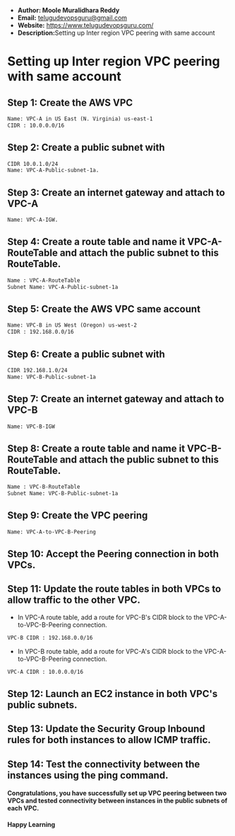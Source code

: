 + <b>Author: Moole Muralidhara Reddy</b></br>
+ <b>Email:</b> telugudevopsguru@gmail.com</br>
+ <b>Website:</b> https://www.telugudevopsguru.com/</br>
+ <b>Description:</b>Setting up Inter region VPC peering with same account</br>

# Setting up Inter region VPC peering with same account

## Step 1: Create the AWS VPC
```xml
Name: VPC-A in US East (N. Virginia) us-east-1
CIDR : 10.0.0.0/16
```
## Step 2: Create a public subnet with
```xml
CIDR 10.0.1.0/24
Name: VPC-A-Public-subnet-1a.
```
## Step 3: Create an internet gateway and attach to VPC-A
```xml
Name: VPC-A-IGW.
```
## Step 4: Create a route table and name it VPC-A-RouteTable and attach the public subnet to this RouteTable.
```xml
Name : VPC-A-RouteTable
Subnet Name: VPC-A-Public-subnet-1a
```
## Step 5: Create the AWS VPC same account
```xml
Name: VPC-B in US West (Oregon) us-west-2
CIDR : 192.168.0.0/16
```
## Step 6: Create a public subnet with
```xml
CIDR 192.168.1.0/24
Name: VPC-B-Public-subnet-1a
```
## Step 7: Create an internet gateway and attach to VPC-B
```xml
Name: VPC-B-IGW
```
## Step 8: Create a route table and name it VPC-B-RouteTable and attach the public subnet to this RouteTable.
```xml
Name : VPC-B-RouteTable
Subnet Name: VPC-B-Public-subnet-1a
```
## Step 9: Create the VPC peering
```xml
Name: VPC-A-to-VPC-B-Peering
```
## Step 10: Accept the Peering connection in both VPCs.

## Step 11: Update the route tables in both VPCs to allow traffic to the other VPC.

+ In VPC-A route table, add a route for VPC-B's CIDR block to the VPC-A-to-VPC-B-Peering connection.
```xml
VPC-B CIDR : 192.168.0.0/16
```
+ In VPC-B route table, add a route for VPC-A's CIDR block to the VPC-A-to-VPC-B-Peering connection.
```xml
VPC-A CIDR : 10.0.0.0/16
```
## Step 12: Launch an EC2 instance in both VPC's public subnets.

## Step 13: Update the Security Group Inbound rules for both instances to allow ICMP traffic.

## Step 14: Test the connectivity between the instances using the ping command.

####  Congratulations, you have successfully set up VPC peering between two VPCs and tested connectivity between instances in the public subnets of each VPC.

####  Happy Learning
